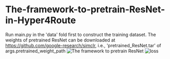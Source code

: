 # The-framework-to-pretrain-ResNet-in-Hyper4Route
Run main.py in the 'data' fold first to construct the training dataset.
The weights of pretrained ResNet can be downloaded at https://github.com/google-research/simclr, i.e., 'pretrained_ResNet.tar' of args.pretrained_weight_path
![The framework to pretrain ResNet](https://github.com/user-attachments/assets/f431ef1c-a834-4b81-993b-0c46f4baab18)
![loss](https://github.com/user-attachments/assets/4a880192-2fe5-4052-b33b-bb916fbba8f4)
